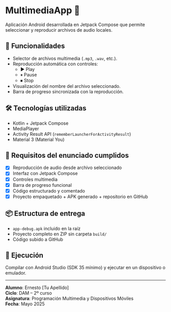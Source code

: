 # MultimediaApp 🎵

Aplicación Android desarrollada en Jetpack Compose que permite seleccionar y reproducir archivos de audio locales.

## 🧾 Funcionalidades

- Selector de archivos multimedia (`.mp3`, `.wav`, etc.).
- Reproducción automática con controles:
  - ▶ Play
  - ⏸ Pause
  - ⏹ Stop
- Visualización del nombre del archivo seleccionado.
- Barra de progreso sincronizada con la reproducción.

## 🛠 Tecnologías utilizadas

- Kotlin + Jetpack Compose
- MediaPlayer
- Activity Result API (`rememberLauncherForActivityResult`)
- Material 3 (Material You)

## 🎯 Requisitos del enunciado cumplidos

- [x] Reproducción de audio desde archivo seleccionado
- [x] Interfaz con Jetpack Compose
- [x] Controles multimedia
- [x] Barra de progreso funcional
- [x] Código estructurado y comentado
- [x] Proyecto empaquetado + APK generado + repositorio en GitHub

## 📦 Estructura de entrega

- `app-debug.apk` incluido en la raíz
- Proyecto completo en ZIP sin carpeta `build/`
- Código subido a GitHub


## 🚀 Ejecución

Compilar con Android Studio (SDK 35 mínimo) y ejecutar en un dispositivo o emulador.

---

**Alumno**: Ernesto [Tu Apellido]  
**Ciclo**: DAM – 2º curso  
**Asignatura**: Programación Multimedia y Dispositivos Móviles  
**Fecha**: Mayo 2025